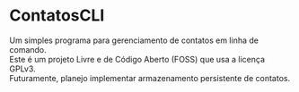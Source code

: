 # ContatosCLI
Um simples programa para gerenciamento de contatos em linha de comando.<br>
Este é um projeto Livre e de Código Aberto (FOSS) que usa a licença GPLv3.<br>
Futuramente, planejo implementar armazenamento persistente de contatos.
